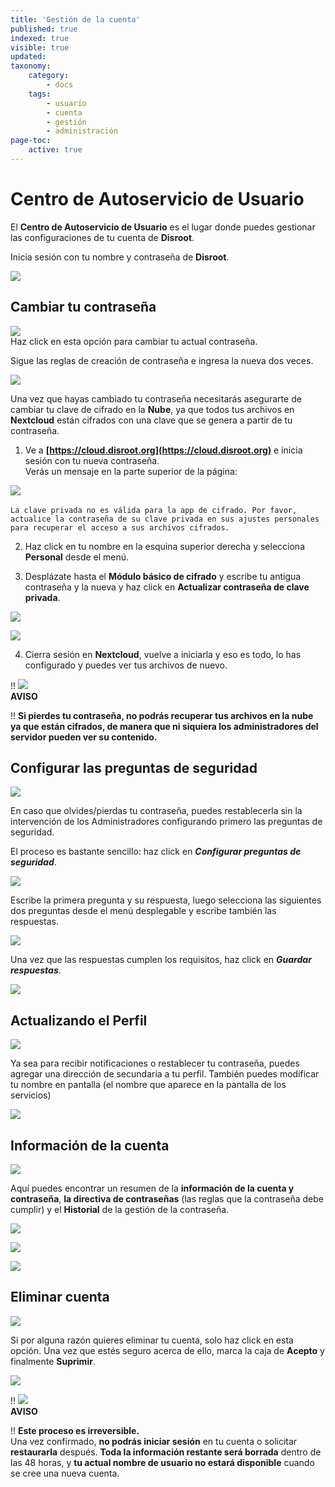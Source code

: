 ```yaml
---
title: 'Gestión de la cuenta'
published: true
indexed: true
visible: true
updated:
taxonomy:
    category:
        - docs
    tags:
        - usuario
        - cuenta
        - gestión
        - administración
page-toc:
    active: true
---
```


# Centro de Autoservicio de Usuario

El **Centro de Autoservicio de Usuario** es el lugar donde puedes gestionar las configuraciones de tu cuenta de **Disroot**.

Inicia sesión con tu nombre y contraseña de **Disroot**.

![](en/login.png)

## Cambiar tu contraseña
![](es/change_pass.png)<br>
Haz click en esta opción para cambiar tu actual contraseña.

Sigue las reglas de creación de contraseña e ingresa la nueva dos veces.

![](es/change_pass_02.png)<br>

Una vez que hayas cambiado tu contraseña necesitarás asegurarte de cambiar tu clave de cifrado en la **Nube**, ya que todos tus archivos en **Nextcloud** están cifrados con una clave que se genera a partir de tu contraseña.

1. Ve a **[https://cloud.disroot.org](https://cloud.disroot.org)** e inicia sesión con tu nueva contraseña.<br>
Verás un mensaje en la parte superior de la página:<br>

![](es/clave_invalida.png)<br><br>
`La clave privada no es válida para la app de cifrado. Por favor, actualice la contraseña de su clave privada en sus ajustes personales para recuperar el acceso a sus archivos cifrados.`

2. Haz click en tu nombre en la esquina superior derecha y selecciona **Personal** desde el menú.

3. Desplázate hasta el **Módulo básico de cifrado** y escribe tu antigua contraseña y la nueva y haz click en **Actualizar contraseña de clave privada**.

![](es/clave_invalida_02.png)

![](es/clave_invalida_03.png)

4. Cierra sesión en **Nextcloud**, vuelve a iniciarla y eso es todo, lo has configurado y puedes ver tus archivos de nuevo.

!! ![](en/note.png)<br> **AVISO**<br>

!! **Si pierdes tu contraseña, no podrás recuperar tus archivos en la nube ya que están cifrados, de manera que ni siquiera los administradores del servidor pueden ver su contenido.**


## Configurar las preguntas de seguridad
![](es/preguntas.png)<br>

En caso que olvides/pierdas tu contraseña, puedes restablecerla sin la intervención de los Administradores configurando primero las preguntas de seguridad.

El proceso es bastante sencillo: haz click en ***Configurar preguntas de seguridad***.

![](es/preguntas_02.png)<br>

Escribe la primera pregunta y su respuesta, luego selecciona las siguientes dos preguntas desde el menú desplegable y escribe también las respuestas.<br>

![](es/preguntas_03.png)<br>

Una vez que las respuestas cumplen los requisitos, haz click en ***Guardar respuestas***.

![](es/preguntas_04.png)<br>


## Actualizando el Perfil
![](es/perfil.png)<br>

Ya sea para recibir notificaciones o restablecer tu contraseña, puedes agregar una dirección de secundaria a tu perfil. También puedes modificar tu nombre en pantalla (el nombre que aparece en la pantalla de los servicios)

![](es/perfil_02.png)


## Información de la cuenta
![](es/cuenta.png)<br>

Aquí puedes encontrar un resumen de la **información de la cuenta y contraseña**, **la directiva de contraseñas** (las reglas que la contraseña debe cumplir) y el **Historial** de la gestión de la contraseña.

![](es/cuenta_02.png)

![](es/cuenta_03.png)

![](es/cuenta_04.png)

## Eliminar cuenta
![](es/eliminar.png)<br>

Si por alguna razón quieres eliminar tu cuenta, solo haz click en esta opción. Una vez que estés seguro acerca de ello, marca la caja de **Acepto** y finalmente **Suprimir**.

![](es/eliminar_02.png)

!! ![](en/note.png)<br> **AVISO**<br>

!! **Este proceso es irreversible.**<br>Una vez confirmado, **no podrás iniciar sesión** en tu cuenta o solicitar **restaurarla** después. **Toda la información restante será borrada** dentro de las 48 horas, y **tu actual nombre de usuario no estará disponible** cuando se cree una nueva cuenta.
